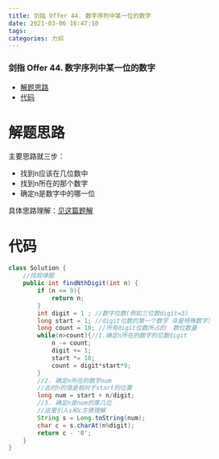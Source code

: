```yaml
---
title: 剑指 Offer 44. 数字序列中某一位的数字
date: 2021-03-06 16:47:10
tags: 
categories: 力扣
---
```


<!--more-->

### 剑指 Offer 44. 数字序列中某一位的数字

- [解题思路](#_2)
- [代码](#_11)

# 解题思路

主要思路就三步：

- 找到n应该在几位数中
- 找到n所在的那个数字
- 确定n是数字中的哪一位

具体思路理解：[见这篇题解](https://leetcode-cn.com/problems/shu-zi-xu-lie-zhong-mou-yi-wei-de-shu-zi-lcof/solution/shuang-100chao-hao-li-jie-xiang-xi-ju-li-tong-su-d/)

# 代码

```java
class Solution {
    //找规律题
    public int findNthDigit(int n) {
        if (n <= 9){
            return n;
        }
        int digit = 1 ; //数字位数(例如三位数digit=3)
        long start = 1; //digit位数的第一个数字（0是特殊数字）
        long count = 10; //所有digit位数所占的  数位数量
        while(n>count){//1.确定n所在的数字的位数digit
            n -= count;
            digit += 1;
            start *= 10;
            count = digit*start*9;
        }
        //2. 确定n所在的数字num
        //此时n的值是相对于start的位置
        long num = start + n/digit; 
        //3. 确定n是num的第几位
        //这里引入s和c方便理解
        String s = Long.toString(num);
        char c = s.charAt(n%digit); 
        return c - '0';
    }
}
```